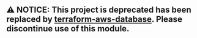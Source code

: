 ## **⚠ NOTICE**: This project is deprecated has been replaced by [terraform-aws-database](https://github.com/truemark/terraform-aws-database). Please discontinue use of this module.
